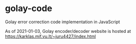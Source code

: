 # golay-code
Golay error correction code implementation in JavaScript

As of 2021-01-03, Golay encoder/decoder website is hosted at https://karklas.mif.vu.lt/~juru4427/index.html
